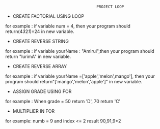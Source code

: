                                             PROJECT LOOP

- CREATE FACTORIAL USING LOOP

for example : if variable num = 4, then your program should return(4*3*2*1*)=24 in new variable.

- CREATE REVERSE STRING

for example : if variable yourName : "Amirul",then your program should return "lurimA" in new variable.

- CREATE REVERSE ARRAY

for example : if variable yourName =['apple','melon',mango'], then your program should return"['mango','melon','apple']"
in new variable.

- ASSIGN GRADE USING FOR

for example : When grade = 50 return 'D', 70 return 'C'

- MULTIPLIER IN FOR

for example: numb = 9 and index <= 2 result 90,91,9*2